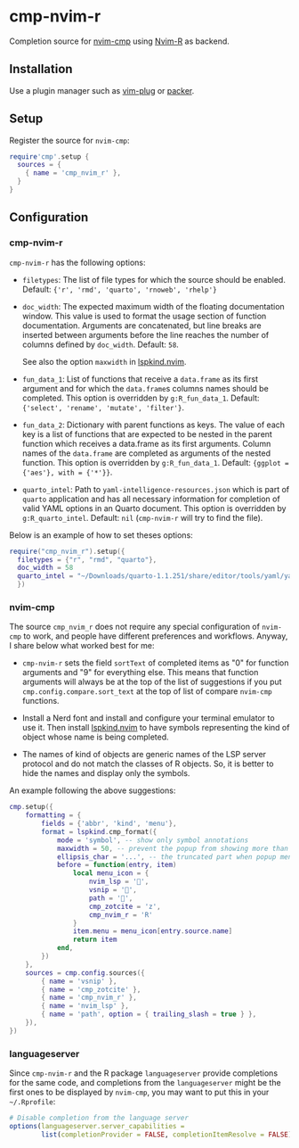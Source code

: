 # cmp-nvim-r

Completion source for [nvim-cmp](https://github.com/hrsh7th/nvim-cmp) using [Nvim-R](https://github.com/jalvesaq/Nvim-R) as backend.

## Installation

Use a plugin manager such as [vim-plug](https://github.com/junegunn/vim-plug)
or [packer](https://github.com/wbthomason/packer.nvim).

## Setup

Register the source for `nvim-cmp`:

```lua
require'cmp'.setup {
  sources = {
    { name = 'cmp_nvim_r' },
  }
}
```

## Configuration

### cmp-nvim-r

`cmp-nvim-r` has the following options:

  - `filetypes`: The list of file types for which the source should be enabled.
    Default: `{'r', 'rmd', 'quarto', 'rnoweb', 'rhelp'}`


  - `doc_width`: The expected maximum width of the floating documentation
    window. This value is used to format the usage section of function
    documentation. Arguments are concatenated, but line breaks are inserted
    between arguments before the line reaches the number of columns defined by
    `doc_width`. Default: `58`.

    See also the option `maxwidth` in [lspkind.nvim](https://github.com/onsails/lspkind.nvim).

  - `fun_data_1`: List of functions that receive a `data.frame` as its first
    argument and for which the `data.frame`s columns names should be
    completed. This option is overridden by `g:R_fun_data_1`. Default:
    `{'select', 'rename', 'mutate', 'filter'}`.

  - `fun_data_2`: Dictionary with parent functions as keys. The value of each
    key is a list of functions that are expected to be nested in the parent
    function which receives a data.frame as its first arguments. Column names
    of the `data.frame` are completed as arguments of the nested function.
    This option is overridden by `g:R_fun_data_1`. Default:
    `{ggplot = {'aes'}, with = {'*'}}`.

  - `quarto_intel`: Path to `yaml-intelligence-resources.json` which is part
    of `quarto` application and has all necessary information for completion
    of valid YAML options in an Quarto document.  This option is overridden by
    `g:R_quarto_intel`. Default: `nil` (`cmp-nvim-r` will try to find the file).

Below is an example of how to set theses options:

```lua
require("cmp_nvim_r").setup({
  filetypes = {"r", "rmd", "quarto"},
  doc_width = 58
  quarto_intel = "~/Downloads/quarto-1.1.251/share/editor/tools/yaml/yaml-intelligence-resources.json"
  })
```

### nvim-cmp

The source `cmp_nvim_r` does not require any special configuration of
`nvim-cmp` to work, and people have different preferences and workflows.
Anyway, I share below what worked best for me:

  - `cmp-nvim-r` sets the field `sortText` of completed items as "0" for
    function arguments and "9" for everything else. This means that function
    arguments will always be at the top of the list of suggestions if you put
    `cmp.config.compare.sort_text` at the top of list of compare `nvim-cmp`
    functions.

  - Install a Nerd font and install and configure your terminal emulator to
    use it. Then install [lspkind.nvim](https://github.com/onsails/lspkind.nvim)
    to have symbols representing the kind of object whose name is being completed.

  - The names of kind of objects are generic names of the LSP server protocol
    and do not match the classes of R objects. So, it is better to hide the
    names and display only the symbols.

An example following the above suggestions:

```lua
cmp.setup({
    formatting = {
        fields = {'abbr', 'kind', 'menu'},
        format = lspkind.cmp_format({
            mode = 'symbol', -- show only symbol annotations
            maxwidth = 50, -- prevent the popup from showing more than provided characters
            ellipsis_char = '...', -- the truncated part when popup menu exceed maxwidth
            before = function(entry, item)
                local menu_icon = {
                    nvim_lsp = '',
                    vsnip = '',
                    path = '',
                    cmp_zotcite = 'z',
                    cmp_nvim_r = 'R'
                }
                item.menu = menu_icon[entry.source.name]
                return item
            end,
        })
    },
    sources = cmp.config.sources({
        { name = 'vsnip' },
        { name = 'cmp_zotcite' },
        { name = 'cmp_nvim_r' },
        { name = 'nvim_lsp' },
        { name = 'path', option = { trailing_slash = true } },
    }),
})
```
### languageserver

Since `cmp-nvim-r` and the R package `languageserver` provide completions for
the same code, and completions from the `languageserver` might be the first
ones to be displayed by `nvim-cmp`, you may want to put this in your `~/.Rprofile`:

```r
# Disable completion from the language server
options(languageserver.server_capabilities =
        list(completionProvider = FALSE, completionItemResolve = FALSE))

```
